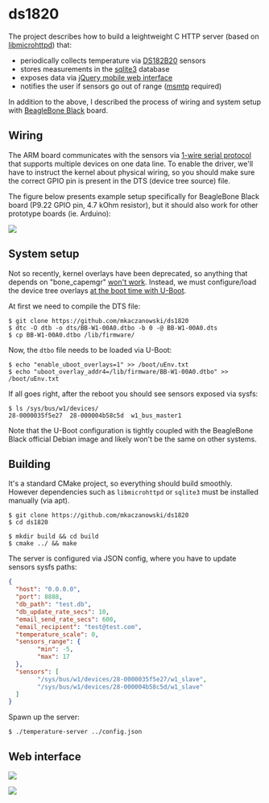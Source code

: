 # ds1820
The project describes how to build a leightweight C HTTP server (based on [libmicrohttpd](http://www.gnu.org/software/libmicrohttpd/ "libmicrohttpd")) that:
* periodically collects temperature via [DS182B20](https://datasheets.maximintegrated.com/en/ds/DS18B20.pdf "DS182B20") sensors
* stores measurements in the [sqlite3](https://www.sqlite.org/index.html "sqlite3") database
* exposes data via [jQuery mobile web interface](https://jquerymobile.com/ "jQuery mobile web interface")
* notifies the user if sensors go out of range ([msmtp](http://msmtp.sourceforge.net/ "msmtp") required)

In addition to the above, I described the process of wiring and system setup with [BeagleBone Black](http://beagleboard.org/bone "BeagleBone Black") board.

## Wiring
The ARM board communicates with the sensors via [1-wire serial protocol](https://www.maximintegrated.com/en/design/technical-documents/tutorials/1/1796.html "1-wire serial protocol") that supports multiple devices on one data line. To enable the driver, we'll have to instruct the kernel about physical wiring, so you should make sure the correct GPIO pin is present in the DTS (device tree source) file.

The figure below presents example setup specifically for BeagleBone Black board (P9.22 GPIO pin, 4.7 kOhm resistor), but it should also work for other prototype boards (ie. Arduino):

[![](http://mkaczanowski.com/wp-content/uploads/2015/01/beagle-1-1024x675.png)](http://mkaczanowski.com/wp-content/uploads/2015/01/beagle-1.png)

## System setup
Not so recently, kernel overlays have been deprecated, so anything that depends on "bone_capemgr" [won't work](https://github.com/beagleboard/linux/issues/139 "won't work"). Instead, we must configure/load the device tree overlays [at the boot time with U-Boot](https://elinux.org/Beagleboard:BeagleBoneBlack_Debian#U-Boot_Overlays "at the boot time with U-Boot").

At first we need to compile the DTS file:
```shell
$ git clone https://github.com/mkaczanowski/ds1820
$ dtc -O dtb -o dts/BB-W1-00A0.dtbo -b 0 -@ BB-W1-00A0.dts 
$ cp BB-W1-00A0.dtbo /lib/firmware/
```

Now, the `dtbo` file needs to be loaded via U-Boot:
```shell
$ echo "enable_uboot_overlays=1" >> /boot/uEnv.txt
$ echo "uboot_overlay_addr4=/lib/firmware/BB-W1-00A0.dtbo" >> /boot/uEnv.txt
```

If all goes right, after the reboot you should see sensors exposed via sysfs:
```shell
$ ls /sys/bus/w1/devices/
28-0000035f5e27  28-000004b58c5d  w1_bus_master1
```

Note that the U-Boot configuration is tightly coupled with the BeagleBone Black official Debian image and likely won't be the same on other systems.

## Building
It's a standard CMake project, so everything should build smoothly. However dependencies such as `libmicrohttpd` or `sqlite3` must be installed manually (via apt).
```shell
$ git clone https://github.com/mkaczanowski/ds1820
$ cd ds1820

$ mkdir build && cd build
$ cmake ../ && make
```

The server is configured via JSON config, where you have to update sensors sysfs paths:
```json
{
  "host": "0.0.0.0",
  "port": 8888,
  "db_path": "test.db",
  "db_update_rate_secs": 10,
  "email_send_rate_secs": 600,
  "email_recipient": "test@test.com",
  "temperature_scale": 0,
  "sensors_range": {
        "min": -5,
        "max": 17
  },
  "sensors": [
        "/sys/bus/w1/devices/28-0000035f5e27/w1_slave",
        "/sys/bus/w1/devices/28-000004b58c5d/w1_slave"
  ]
}
```

Spawn up the server:
```shell
$ ./temperature-server ../config.json
```

## Web interface
[![](http://mkaczanowski.com/wp-content/uploads/2015/01/web-front.png)](http://mkaczanowski.com/wp-content/uploads/2015/01/web-front.png)

[![](http://mkaczanowski.com/wp-content/uploads/2015/01/web-back.png)](http://mkaczanowski.com/wp-content/uploads/2015/01/web-back.png)
